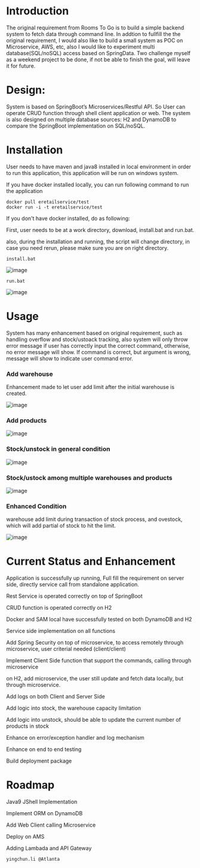 # Introduction

The original requirement from Rooms To Go is to build a simple backend system to fetch data through command line. In addtion to fullfill the the original requirement, I would also like to build a small system as POC on Microservice, AWS, etc, also I would like to experiment multi database(SQL/noSQL) access based on SpringData. Two challenge myself as a weekend project to be done, if not be able to finish the goal, will leave it for future.

# Design:

System is based on SpringBoot’s Microservices/Restful API. So User can operate CRUD function through shell client application or web. The system is also designed on multiple database sources: H2 and DynamoDB to compare the SpringBoot implementation on SQL/noSQL.

# Installation
User needs to have maven and java8 installed in local environment in order to run this application, this application will be run on windows system.

If you have docker installed locally, you can run following command to run the application

```
docker pull eretailservice/test
docker run -i -t eretailservice/test
```

If you don't have docker installed, do as following: 

First, user needs to be at a work directory, download, install.bat and run.bat. 

also, during the installation and running, the script will change directory, in case you need rerun, please make sure you are on right directory.

```
install.bat
```

![image](https://user-images.githubusercontent.com/26700142/68820059-18bab780-0658-11ea-9f88-aa1b1adb0730.png)

```
run.bat
```
![image](https://user-images.githubusercontent.com/26700142/68820729-4dc80980-065a-11ea-9596-638d920ea910.png)

# Usage

System has many enhancement based on original requirement, such as handling overflow and stock/ustoack tracking, also system will only throw error message if user has correctly input the correct command, otherwise, no error message will show. If command is correct, but argument is wrong, message will show to indicate user command error.

### Add warehouse
Enhancement made to let user add limit after the initial warehouse is created.

![image](https://user-images.githubusercontent.com/26700142/68821714-08590b80-065d-11ea-9466-f17635f7993d.png)

### Add products
![image](https://user-images.githubusercontent.com/26700142/68821827-54a44b80-065d-11ea-9064-0b9ad7be2c44.png)

### Stock/unstock in general condition
![image](https://user-images.githubusercontent.com/26700142/68821982-b1a00180-065d-11ea-9c9e-408e25269450.png)

### Stock/ustock among multiple warehouses and products 

![image](https://user-images.githubusercontent.com/26700142/68828413-9c35d200-0673-11ea-9a10-49c5cd0c5c9e.png)

### Enhanced Condition
warehouse add limit during transaction of stock process, and ovestock, which will add partial of stock to hit the limit.

![image](https://user-images.githubusercontent.com/26700142/68829322-883f9f80-0676-11ea-8c95-6881582499b4.png)

# Current Status and Enhancement

Application is successfully up running, Full fill the requirement on server side, directly service call from standalone application.

Rest Service is operated correctly on top of SpringBoot

CRUD function is operated correctly on H2

Docker and SAM local have successfully tested on both DynamoDB and H2

Service side implementation on all functions

Add Spring Security on top of microservice, to access remotely through microservice, user criterial needed (client/client)

Implement Client Side function that support the commands, calling through microservice

on H2, add microservice, the user still update and fetch data locally, but through microservice.

Add logs on both Client and Server Side

Add logic into stock, the warehouse capacity limitation

Add logic into unstock, should be able to update the current number of products in stock

Enhance on error/exception handler and log mechanism

Enhance on end to end testing

Build deployment package


# Roadmap

Java9 JShell Implementation

Implement ORM on DynamoDB

Add Web Client calling Microservice

Deploy on AMS

Adding Lambada and API Gateway

```
yingchun.li @Atlanta
```